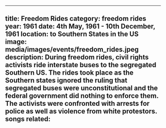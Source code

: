 ---

title: Freedom Rides
category: freedom rides
year: 1961
date: 4th May, 1961 - 10th December, 1961
location: to Southern States in the US
image: media/images/events/freedom_rides.jpeg
description: During freedom rides, civil rights activists ride interstate buses to the segregated Southern US. The rides took place as the Southern states ignored the ruling that segregated buses were unconstitutional and the federal government did nothing to enforce them. The activists were confronted with arrests for police as well as violence from white protestors.
songs related:
---